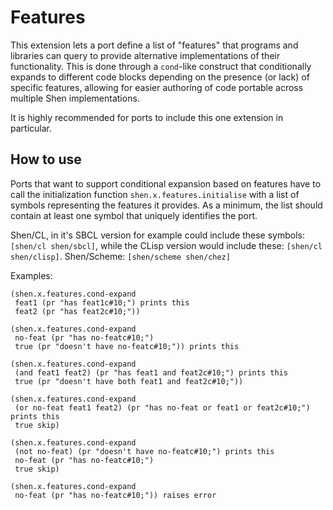 # Features

This extension lets a port define a list of "features" that programs
and libraries can query to provide alternative implementations of
their functionality. This is done through a `cond`-like construct
that conditionally expands to different code blocks depending
on the presence (or lack) of specific features, allowing for easier
authoring of code portable across multiple Shen implementations.

It is highly recommended for ports to include this one extension in
particular.

## How to use

Ports that want to support conditional expansion based on features
have to call the initialization function `shen.x.features.initialise`
with a list of symbols representing the features it provides.
As a minimum, the list should contain at least one symbol
that uniquely identifies the port.

Shen/CL, in it's SBCL version for example could include these
symbols: `[shen/cl shen/sbcl]`, while the CLisp version would
include these: `[shen/cl shen/clisp]`.
Shen/Scheme: `[shen/scheme shen/chez]`

Examples:

    (shen.x.features.cond-expand
     feat1 (pr "has feat1c#10;") prints this
     feat2 (pr "has feat2c#10;"))

    (shen.x.features.cond-expand
     no-feat (pr "has no-featc#10;")
     true (pr "doesn't have no-featc#10;")) prints this

    (shen.x.features.cond-expand
     (and feat1 feat2) (pr "has feat1 and feat2c#10;") prints this
     true (pr "doesn't have both feat1 and feat2c#10;"))

    (shen.x.features.cond-expand
     (or no-feat feat1 feat2) (pr "has no-feat or feat1 or feat2c#10;") prints this
     true skip)

    (shen.x.features.cond-expand
     (not no-feat) (pr "doesn't have no-featc#10;") prints this
     no-feat (pr "has no-featc#10;")
     true skip)

    (shen.x.features.cond-expand
     no-feat (pr "has no-featc#10;")) raises error
